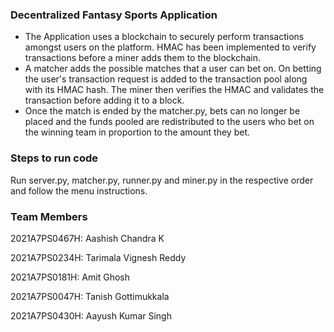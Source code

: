 ### Decentralized Fantasy Sports Application
- The Application uses a blockchain to securely perform transactions amongst users on the platform. HMAC has been implemented to verify transactions before a miner adds them to the blockchain.
- A matcher adds the possible matches that a user can bet on. On betting the user's transaction request is added to the transaction pool along with its HMAC hash. The miner then verifies the HMAC and validates the transaction before adding it to a block.
- Once the match is ended by the matcher.py, bets can no longer be placed and the funds pooled are redistributed to the users who bet on the winning team in proportion to the amount they bet.

### Steps to run code
Run server.py, matcher.py, runner.py and miner.py in the respective order and follow the menu instructions.

### Team Members
2021A7PS0467H: Aashish Chandra K 

2021A7PS0234H: Tarimala Vignesh Reddy

2021A7PS0181H: Amit Ghosh

2021A7PS0047H: Tanish Gottimukkala

2021A7PS0430H: Aayush Kumar Singh
